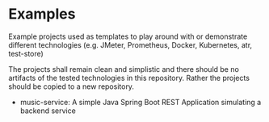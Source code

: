 # Examples
Example projects used as templates to play around with or demonstrate different technologies (e.g. JMeter, Prometheus, Docker, Kubernetes, atr, test-store)

The projects shall remain clean and simplistic and there should be no artifacts of the tested technologies in this repository.
Rather the projects should be copied to a new repository.


* music-service: A simple Java Spring Boot REST Application simulating a backend service
